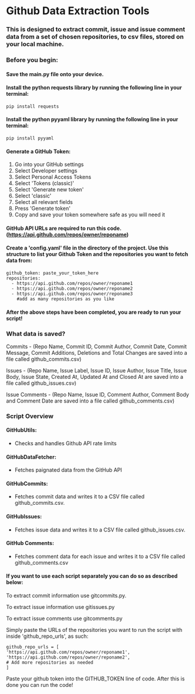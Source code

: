 # Github Data Extraction Tools

### This is designed to extract commit, issue and issue comment data from a set of chosen repositories, to csv files, stored on your local machine. 

### Before you begin:

#### Save the main.py file onto your device.

#### Install the python requests library by running the following line in your terminal:

    pip install requests

#### Install the python pyyaml library by running the following line in your terminal:

    pip install pyyaml

#### Generate a GitHub Token:

1. Go into your GitHub settings
2. Select Developer settings
3. Select Personal Access Tokens
4. Select 'Tokens (classic)'
5. Select 'Generate new token'
6. Select 'classic'
7. Select all relevant fields
8. Press 'Generate token'
9. Copy and save your token somewhere safe as you will need it

#### GitHub API URLs are required to run this code. (https://api.github.com/repos/owner/reponame)

#### Create a 'config.yaml' file in the directory of the project. Use this structure to list your Github Token and the repositories you want to fetch data from:

    github_token: paste_your_token_here
    repositories:
      - https://api.github.com/repos/owner/reponame1
      - https://api.github.com/repos/owner/reponame2
      - https://api.github.com/repos/owner/reponame3
        #add as many repositories as you like

#### After the above steps have been completed, you are ready to run your script!

### What data is saved?

Commits - (Repo Name, Commit ID, Commit Author, Commit Date, Commit Message, Commit Additions, Deletions and Total Changes are saved into a file called github_commits.csv)

Issues - (Repo Name, Issue Label, Issue ID, Issue Author, Issue Title, Issue Body, Issue State, Created At, Updated At and Closed At are saved into a file called github_issues.csv)

Issue Comments - (Repo Name, Issue ID, Comment Author, Comment Body and Comment Date are saved into a file called github_comments.csv)

### Script Overview

#### GitHubUtils:
- Checks and handles Github API rate limits

#### GitHubDataFetcher:
- Fetches paignated data from the GitHub API

#### GitHubCommits:
- Fetches commit data and writes it to a CSV file called github_commits.csv.

#### GitHubIssues:
- Fetches issue data and writes it to a CSV file called github_issues.csv.

#### GitHub Comments:
- Fetches comment data for each issue and writes it to a CSV file called github_comments.csv

#### If you want to use each script separately you can do so as described below:

To extract commit information use gitcommits.py. 

To extract issue information use gitissues.py

To extract issue comments use gitcomments.py

Simply paste the URLs of the repositories you want to run the script with inside 'github_repo_urls', as such:

    github_repo_urls = [
    'https://api.github.com/repos/owner/reponame1',
    'https://api.github.com/repos/owner/reponame2',
    # Add more repositories as needed
    ]  

Paste your github token into the GITHUB_TOKEN line of code. After this is done you can run the code!





